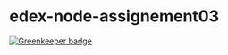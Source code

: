 # edex-node-assignement03

[![Greenkeeper badge](https://badges.greenkeeper.io/tsacinim/edex-node-assignement03.svg)](https://greenkeeper.io/)